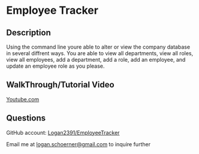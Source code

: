 # Employee Tracker

## Description 
Using the command line youre able to alter or view the company database in several diffrent ways. You are able to view all departments, view all roles, view all employees, add a department, add a role, add an employee, and update an employee role as you please.

## WalkThrough/Tutorial Video
 [Youtube.com]()

 ## Questions 
 GitHub account: [Logan2391/EmployeeTracker](https://github.com/Logan2391/EmployeeTracker)
 
 Email me at logan.schoerner@gmail.com to inquire further
